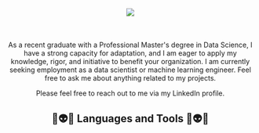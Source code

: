 <h1 align="center">
    <img src="https://readme-typing-svg.herokuapp.com/?font=Righteous&size=35&center=true&vCenter=true&width=500&height=70&duration=4000&lines=Hi+There!+👋;+I'm+Nour+NOUIRA!;" />
</h1>

<br/>

<div align="center">
 
 As a recent graduate with a Professional Master's degree in Data Science, I have a strong capacity for adaptation, and I am eager to apply my knowledge, rigor, and initiative to benefit your organization. I am currently seeking employment as a data scientist or machine learning engineer. Feel free to ask me about anything related to my projects.

Please feel free to reach out to me via my LinkedIn profile.

## 🧰👽👾 Languages and Tools 👾👽🧰

 </div>
 


<br/>






